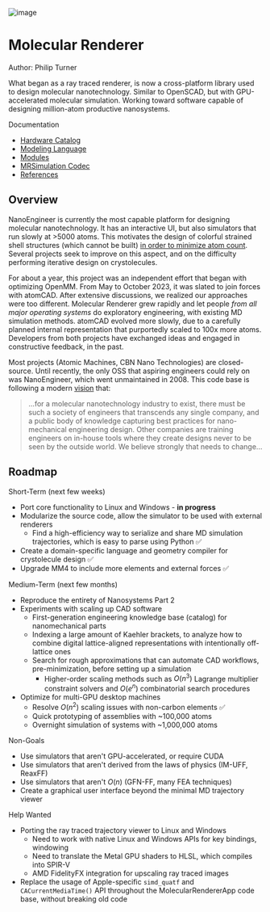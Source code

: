 
![image](https://github.com/philipturner/molecular-renderer/assets/71743241/d5585c84-7e4e-4507-841a-452fb68615d3)

# Molecular Renderer

Author: Philip Turner

What began as a ray traced renderer, is now a cross-platform library used to design molecular nanotechnology. Similar to OpenSCAD, but with GPU-accelerated molecular simulation. Working toward software capable of designing million-atom productive nanosystems.

Documentation
- [Hardware Catalog](./Sources/HardwareCatalog/README.md)
- [Modeling Language](./Documentation/HDL.md)
- [Modules](./Documentation/Modules.md)
- [MRSimulation Codec](./Documentation/MRSimulation.md)
- [References](./Documentation/References.md)

## Overview

NanoEngineer is currently the most capable platform for designing molecular nanotechnology. It has an interactive UI, but also simulators that run slowly at >5000 atoms. This motivates the design of colorful strained shell structures (which cannot be built) [in order to minimize atom count](http://www.imm.org/research/parts/controller/). Several projects seek to improve on this aspect, and on the difficulty performing iterative design on crystolecules.

For about a year, this project was an independent effort that began with optimizing OpenMM. From May to October 2023, it was slated to join forces with atomCAD. After extensive discussions, we realized our approaches were too different. Molecular Renderer grew rapidly and let people _from all major operating systems_ do exploratory engineering, with existing MD simulation methods. atomCAD evolved more slowly, due to a carefully planned internal representation that purportedly scaled to 100x more atoms. Developers from both projects have exchanged ideas and engaged in constructive feedback, in the past.

Most projects (Atomic Machines, CBN Nano Technologies) are closed-source. Until recently, the only OSS that aspiring engineers could rely on was NanoEngineer, which went unmaintained in 2008. This code base is following a modern [vision](https://github.com/atomCAD/atomCAD/wiki) that:

> ...for a molecular nanotechnology industry to exist, there must be such a society of engineers that transcends any single company, and a public body of knowledge capturing best practices for nano-mechanical engineering design. Other companies are training engineers on in-house tools where they create designs never to be seen by the outside world. We believe strongly that needs to change...

## Roadmap

Short-Term (next few weeks)
- Port core functionality to Linux and Windows - **in progress**
- Modularize the source code, allow the simulator to be used with external renderers
  - Find a high-efficiency way to serialize and share MD simulation trajectories, which is easy to parse using Python ✅
- Create a domain-specific language and geometry compiler for crystolecule design ✅
- Upgrade MM4 to include more elements and external forces ✅

Medium-Term (next few months)
- Reproduce the entirety of Nanosystems Part 2
- Experiments with scaling up CAD software
  - First-generation engineering knowledge base (catalog) for nanomechanical parts
  - Indexing a large amount of Kaehler brackets, to analyze how to combine digital lattice-aligned representations with intentionally off-lattice ones
  - Search for rough approximations that can automate CAD workflows, pre-minimization, before setting up a simulation
    - Higher-order scaling methods such as $O(n^3)$ Lagrange multiplier constraint solvers and $O(e^n)$ combinatorial search procedures
- Optimize for multi-GPU desktop machines
  - Resolve $O(n^2)$ scaling issues with non-carbon elements ✅
  - Quick prototyping of assemblies with ~100,000 atoms
  - Overnight simulation of systems with ~1,000,000 atoms

Non-Goals
- Use simulators that aren't GPU-accelerated, or require CUDA
- Use simulators that aren't derived from the laws of physics (IM-UFF, ReaxFF)
- Use simulators that aren't $O(n)$ (GFN-FF, many FEA techniques)
- Create a graphical user interface beyond the minimal MD trajectory viewer

Help Wanted
- Porting the ray traced trajectory viewer to Linux and Windows
  - Need to work with native Linux and Windows APIs for key bindings, windowing
  - Need to translate the Metal GPU shaders to HLSL, which compiles into SPIR-V
  - AMD FidelityFX integration for upscaling ray traced images
- Replace the usage of Apple-specific `simd_quatf` and `CACurrentMediaTime()` API throughout the MolecularRendererApp code base, without breaking old code
